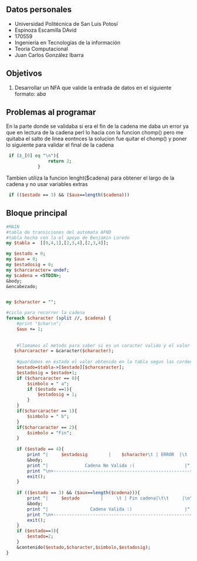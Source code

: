 ## Datos personales

 - Universidad Politécnica de San Luis Potosí
 - Espinoza Escamilla DAvid
 - 170559
 - Ingeniería en Tecnologías de la información
 - Teoría Computacional
 - Juan Carlos González Ibarra
 
## Objetivos
1.  Desarrollar un NFA que valide la entrada de datos en el siguiente formato: a*ba*

## Problemas al programar  
En la parte donde se validaba si era el fin de la cadena me daba un error ya que en lectura de la cadena  perl lo hacia con la funcion chomp() pero me quitaba el salto de linea eontnces la solucion fue quitar el chomp() y poner lo siguiente para validar el final de la cadena
```Perl
 if ($_[0] eq "\n"){
                return 2;            
            }
```

Tambien utiliza la funcion lenght($cadena) para obtener el largo de la cadena y no usar variables extras

```Perl
 if (($estado == 3) && ($aux==length($cadena)))
```

## Bloque principal

```Perl
#MAIN
#tabla de transiciones del automata AFND
#tabla hecha con la el apoyo de Benjamin Loredo 
my $tabla =  [[0,4,1],[2,3,4],[2,3,4]];

my $estado = 0;
my $aux = 0;
my $estadosig = 0;
my $charcaracter= undef;
my $cadena = <STDIN>;
&body;
&encabezado;


my $character = "";

#ciclo para recorrer la cadena
foreach $character (split //, $cadena) {
    #print "$char\n";
    $aux += 1;
    
  
    #llamamos al metodo para saber si es un caracter valido y el valor retornado se guarda en charcaracter
   $charcaracter = &caracter($character);
    
    #guardamos en estado el valor obtenido en la tabla segun las cordenadas que recibio anteriormente
    $estado=$tabla->[$estado][$charcaracter];
    $estadosig = $estado+1;
    if ($charcaracter == 0){
        $simbolo = " a";
        if ($estado ==1){
            $estadosig = 1;
        }   
    }
    if($charcaracter == 1){
        $simbolo = " b";
    }     
    if($charcaracter == 2){
        $simbolo = "Fin";
    }
    
    if ($estado == 4){
        print "|     $estadosig        |    $character\t | ERROR  |\t     $estado\t     |\n";
        &body;
        print "|              Cadena No Valida :(                   |";
        print "\n+----------------------------------------------------+\n\n";
        exit();
    }
    
    if (($estado == 3) && ($aux==length($cadena))){
        print "|     $estado        |     \t | Fin cadena|\t\t     |\n";
        &body;
        print "|                Cadena Valida :)                    |";
        print "\n+----------------------------------------------------+\n\n";
        exit();
    }
    if ($estado==3){
        $estado=2;
    }
    &contenido($estado,$character,$simbolo,$estadosig);       
}
```